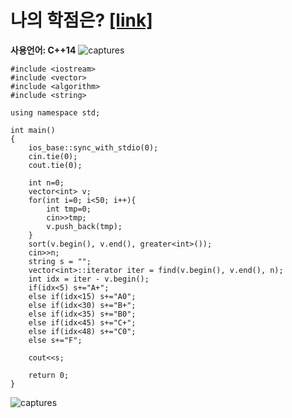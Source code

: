 # 나의 학점은?  [[link]](https://www.acmicpc.net/problem/17826)
**사용언어: C++14**
![captures](https://user-images.githubusercontent.com/38516906/68541072-f92a4300-0368-11ea-8920-fa20f3c0baeb.PNG)

```
#include <iostream>
#include <vector>
#include <algorithm>
#include <string>

using namespace std;

int main()
{
    ios_base::sync_with_stdio(0);
    cin.tie(0);
    cout.tie(0);
    
    int n=0;
    vector<int> v;
    for(int i=0; i<50; i++){
        int tmp=0;
        cin>>tmp;
        v.push_back(tmp);
    }
    sort(v.begin(), v.end(), greater<int>());
    cin>>n;
    string s = "";
    vector<int>::iterator iter = find(v.begin(), v.end(), n);
    int idx = iter - v.begin();
    if(idx<5) s+="A+";
    else if(idx<15) s+="A0";
    else if(idx<30) s+="B+";
    else if(idx<35) s+="B0";
    else if(idx<45) s+="C+";
    else if(idx<48) s+="C0";
    else s+="F";
    
    cout<<s;
    
    return 0;
}
```

![captures](https://user-images.githubusercontent.com/38516906/68541080-25de5a80-0369-11ea-9164-5ed84f3a0986.PNG)
